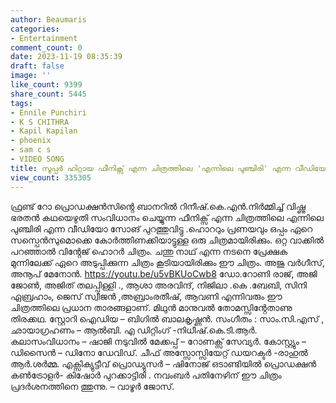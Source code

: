 ```yaml
---
author: Beaumaris
categories:
- Entertainment
comment_count: 0
date: 2023-11-19 08:35:39
draft: false
image: ''
like_count: 9399
share_count: 5445
tags:
- Ennile Punchiri
- K S CHITHRA
- Kapil Kapilan
- phoenix
- sam c s
- VIDEO SONG
title: സൂപ്പർ ഹിറ്റായ ഫീനിക്സ് എന്ന ചിത്രത്തിലെ 'എന്നിലെ പുഞ്ചിരി' എന്ന വീഡിയോ സോങ്
view_count: 335305
---
```


ഫ്രണ്ട് റോ പ്രൊഡക്ഷൻസിൻ്റെ ബാനറിൽ റിനീഷ്.കെ.എൻ.നിർമ്മിച്ച് വിഷ്ണു ഭരതൻ കഥയെഴുതി സംവിധാനം ചെയ്യുന്ന ഫീനിക്സ് എന്ന ചിത്രത്തിലെ എന്നിലെ പുഞ്ചിരി എന്ന വീഡിയോ സോങ് പുറത്തുവിട്ടു .ഹൊററും പ്രണയവും ഒപ്പം ഏറെ സസ്പെൻസുമൊക്കെ കോർത്തിണക്കിയാട്ടുള്ള ഒരു ചിത്രമായിരിക്കും. ഒറ്റ വാക്കിൽ പറഞ്ഞാൽ വിൻ്റേജ് ഹൊറർ ചിത്രം. ചന്തു നാഥ് എന്ന നടനെ പ്രേക്ഷക മുന്നിലേക്ക് ഏറെ അടുപ്പിക്കുന്ന ചിത്രം കൂടിയായിരിക്കും ഈ ചിത്രം. അജു വർഗീസ്, അനൂപ് മേനോൻ. https://youtu.be/u5vBKUoCwb8 ഡോ.റോണി രാജ്, അജി ജോൺ, അജിത് തലപ്പിള്ളി ., ആശാ അരവിന്ദ്, നിജിലാ .കെ .ബേബി, സിനി ഏബ്രഹാം, ജെസ് സ്വീജൻ ,അബ്രാംരതീഷ്, ആവണി എന്നിവരും ഈ ചിത്രത്തിലെ പ്രധാന താരങ്ങളാണ്. മിഥുൻ മാനുവൽ തോമസ്സിൻ്റേതാണു തിരക്കഥ. സ്റ്റോറി ഐഡിയ – ബിഗിൽ ബാലകൃഷ്ണൻ. സംഗീതം : സാം.സി.എസ് , ഛായാഗ്രഹണം – ആൽബി. എ ഡിറ്റിംഗ്‌ -നിധീഷ്.കെ.ടി.ആർ. കലാസംവിധാനം – ഷാജി നടുവിൽ മേക്കപ്പ് – റോണക്സ് സേവ്യർ. കോസ്റ്റ്യും – ഡിസൈൻ – ഡിനോ ഡേവിഡ്. ചീഫ് അസ്സോസ്സിയേറ്റ് ഡയറക്ടർ -രാഹുൽ ആർ.ശർമ്മ. എക്സിക്യുട്ടീവ് പ്രൊഡ്യുസർ – ഷിനോജ് ഒടാണ്ടിയിൽ പ്രൊഡക്ഷൻ കൺട്രോളർ- കിഷോർ പുറക്കാട്ടിരി . നവംബർ പതിനേഴിന് ഈ ചിത്രം പ്രദർശനത്തിനെ ത്തുന്നു. – വാഴൂർ ജോസ്.